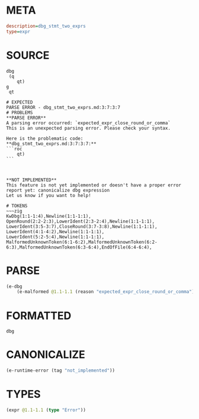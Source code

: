 # META
~~~ini
description=dbg_stmt_two_exprs
type=expr
~~~
# SOURCE
~~~roc
dbg
 (q
    qt)
g
 qt
~~~
~~~
# EXPECTED
PARSE ERROR - dbg_stmt_two_exprs.md:3:7:3:7
# PROBLEMS
**PARSE ERROR**
A parsing error occurred: `expected_expr_close_round_or_comma`
This is an unexpected parsing error. Please check your syntax.

Here is the problematic code:
**dbg_stmt_two_exprs.md:3:7:3:7:**
```roc
    qt)
```
      


**NOT IMPLEMENTED**
This feature is not yet implemented or doesn't have a proper error report yet: canonicalize dbg expression
Let us know if you want to help!

# TOKENS
~~~zig
KwDbg(1:1-1:4),Newline(1:1-1:1),
OpenRound(2:2-2:3),LowerIdent(2:3-2:4),Newline(1:1-1:1),
LowerIdent(3:5-3:7),CloseRound(3:7-3:8),Newline(1:1-1:1),
LowerIdent(4:1-4:2),Newline(1:1-1:1),
LowerIdent(5:2-5:4),Newline(1:1-1:1),
MalformedUnknownToken(6:1-6:2),MalformedUnknownToken(6:2-6:3),MalformedUnknownToken(6:3-6:4),EndOfFile(6:4-6:4),
~~~
# PARSE
~~~clojure
(e-dbg
	(e-malformed @1.1-1.1 (reason "expected_expr_close_round_or_comma")))
~~~
# FORMATTED
~~~roc
dbg 
~~~
# CANONICALIZE
~~~clojure
(e-runtime-error (tag "not_implemented"))
~~~
# TYPES
~~~clojure
(expr @1.1-1.1 (type "Error"))
~~~
